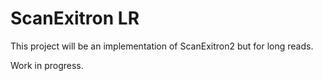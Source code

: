 # ScanExitron LR

This project will be an implementation of ScanExitron2 but for long reads.

Work in progress.
